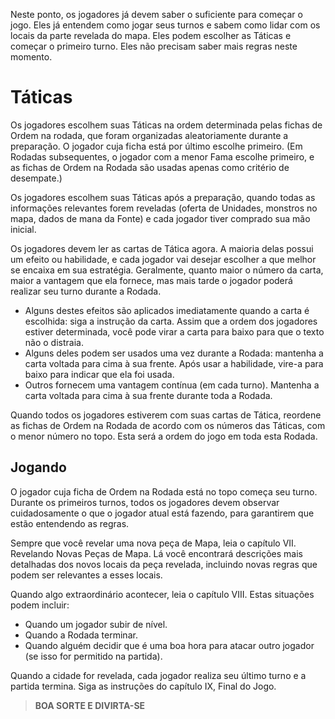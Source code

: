 Neste ponto, os jogadores já devem saber o suficiente para começar o jogo. Eles já entendem como jogar seus turnos e sabem como lidar com os locais da parte revelada do mapa. Eles podem escolher as Táticas e começar o primeiro turno. Eles não precisam saber mais regras neste momento.

# Táticas
Os jogadores escolhem suas Táticas na ordem determinada pelas fichas de Ordem na rodada, que foram organizadas aleatoriamente durante a preparação. O jogador cuja ficha está por último escolhe primeiro. (Em Rodadas subsequentes, o jogador com a menor Fama escolhe primeiro, e as fichas de Ordem na Rodada são usadas apenas como critério de desempate.)

Os jogadores escolhem suas Táticas após a preparação, quando todas as informações relevantes forem reveladas (oferta de Unidades, monstros no mapa, dados de mana da Fonte) e cada jogador tiver comprado sua mão inicial.

Os jogadores devem ler as cartas de Tática agora. A maioria delas possui um efeito ou habilidade, e cada jogador vai desejar escolher a que melhor se encaixa em sua estratégia. Geralmente, quanto maior o número da carta, maior a vantagem que ela fornece, mas mais tarde o jogador poderá realizar seu turno durante a Rodada.
- Alguns destes efeitos são aplicados imediatamente quando a carta é escolhida: siga a instrução da carta. Assim que a ordem dos jogadores estiver determinada, você pode virar a carta para baixo para que o texto não o distraia.
- Alguns deles podem ser usados uma vez durante a Rodada: mantenha a carta voltada para cima à sua frente. Após usar a habilidade, vire-a para baixo para indicar que ela foi usada.
- Outros fornecem uma vantagem contínua (em cada turno). Mantenha a carta voltada para cima à sua frente durante toda a Rodada.

Quando todos os jogadores estiverem com suas cartas de Tática, reordene as fichas de Ordem na Rodada de acordo com os números das Táticas, com o menor número no topo. Esta será a ordem do jogo em toda esta Rodada.
## Jogando
O jogador cuja ficha de Ordem na Rodada está no topo começa seu turno. Durante os primeiros turnos, todos os jogadores devem observar cuidadosamente o que o jogador atual está fazendo, para garantirem que estão entendendo as regras.

Sempre que você revelar uma nova peça de Mapa, leia o capítulo VII. Revelando Novas Peças de Mapa. Lá você encontrará descrições mais detalhadas dos novos locais da peça revelada, incluindo novas regras que podem ser relevantes a esses locais.

Quando algo extraordinário acontecer, leia o capítulo VIII. Estas situações podem incluir:
- Quando um jogador subir de nível.
- Quando a Rodada terminar.
- Quando alguém decidir que é uma boa hora para atacar outro jogador (se isso for permitido na partida).

Quando a cidade for revelada, cada jogador realiza seu último turno e a partida termina. Siga as instruções do capítulo IX, Final do Jogo.

> **BOA SORTE E DIVIRTA-SE**